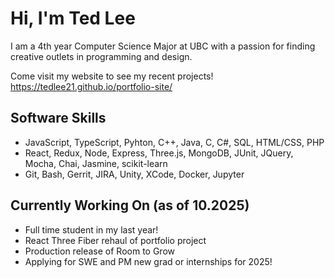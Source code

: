 # Hi, I'm Ted Lee
I am a 4th year Computer Science Major at UBC with a passion for finding creative outlets in programming and design. 

Come visit my website to see my recent projects! https://tedlee21.github.io/portfolio-site/

## Software Skills
- JavaScript, TypeScript, Pyhton, C++, Java, C, C#, SQL, HTML/CSS, PHP
- React, Redux, Node, Express, Three.js, MongoDB, JUnit, JQuery, Mocha, Chai, Jasmine, scikit-learn
- Git, Bash, Gerrit, JIRA, Unity, XCode, Docker, Jupyter
## Currently Working On (as of 10.2025)
- Full time student in my last year!
- React Three Fiber rehaul of portfolio project
- Production release of Room to Grow
- Applying for SWE and PM new grad or internships for 2025!

